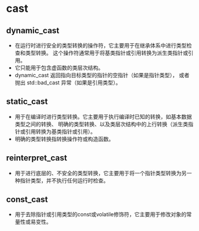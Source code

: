 # cast
## dynamic_cast
- 在运行时进行安全的类型转换的操作符，它主要用于在继承体系中进行类型检查和类型转换。
这个操作符通常用于将基类指针或引用转换为派生类指针或引用。
- 它只能用于包含虚函数的类层次结构。
- dynamic_cast 返回指向目标类型的指针的空指针（如果是指针类型），
或者抛出 std::bad_cast 异常（如果是引用类型）。


## static_cast
- 用于在编译时进行类型转换。它主要用于执行编译时已知的转换，如基本数据类型之间的转换、
明确的类型转换、以及类层次结构中的上行转换（派生类指针或引用转换为基类指针或引用）。
- 明确的类型转换指转换操作符或构造函数。

## reinterpret_cast
- 用于进行底层的、不安全的类型转换，它主要用于将一个指针类型转换为另一种指针类型，并不执行任何运行时检查。

## const_cast
- 用于去除指针或引用类型的const或volatile修饰符，它主要用于修改对象的常量性或易变性。 